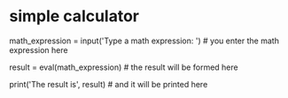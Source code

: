 # simple calculator
math_expression = input('Type a math expression: ') # you enter the math expression here

result = eval(math_expression) # the result will be formed here

print('The result is', result) # and it will be printed here
